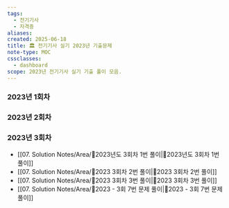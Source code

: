 ```yaml
---
tags:
  - 전기기사
  - 자격증
aliases: 
created: 2025-06-18
title: 🏛️ 전기기사 실기 2023년 기출문제
note-type: MOC
cssclasses:
  - dashboard
scope: 2023년 전기기사 실기 기출 풀이 모음.
---
```


### 2023년 1회차
### 2023년 2회차
### 2023년 3회차
- [[07. Solution Notes/Area/🔬2023년도 3회차 1번 풀이|🔬2023년도 3회차 1번 풀이]]
- [[07. Solution Notes/Area/🔬2023 3회차 2번 풀이|🔬2023 3회차 2번 풀이]]
- [[07. Solution Notes/Area/🔬2023 3회차 3번 풀이|🔬2023 3회차 3번 풀이]]
- [[07. Solution Notes/Area/🔬2023 - 3회 7번 문제 풀이|🔬2023 - 3회 7번 문제 풀이]]